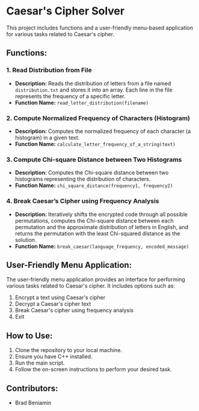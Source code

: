 # Caesar's Cipher Solver

This project includes functions and a user-friendly menu-based application for various tasks related to Caesar's cipher.

## Functions:

### 1. Read Distribution from File
- **Description:** Reads the distribution of letters from a file named `distribution.txt` and stores it into an array. Each line in the file represents the frequency of a specific letter.
- **Function Name:** `read_letter_distribution(filename)`

### 2. Compute Normalized Frequency of Characters (Histogram)
- **Description:** Computes the normalized frequency of each character (a histogram) in a given text.
- **Function Name:** `calculate_letter_frequency_of_a_string(text)`

### 3. Compute Chi-square Distance between Two Histograms
- **Description:** Computes the Chi-square distance between two histograms representing the distribution of characters.
- **Function Name:** `chi_square_distance(frequency1, frequency2)`

### 4. Break Caesar’s Cipher using Frequency Analysis
- **Description:** Iteratively shifts the encrypted code through all possible permutations, computes the Chi-square distance between each permutation and the approximate distribution of letters in English, and returns the permutation with the least Chi-squared distance as the solution.
- **Function Name:** `break_caesar(language_frequency, encoded_message)`

## User-Friendly Menu Application:

The user-friendly menu application provides an interface for performing various tasks related to Caesar's cipher. It includes options such as:

1. Encrypt a text using Caesar's cipher
2. Decrypt a Caesar's cipher text
3. Break Caesar's cipher using frequency analysis
4. Exit

## How to Use:

1. Clone the repository to your local machine.
2. Ensure you have C++ installed.
3. Run the main script.
4. Follow the on-screen instructions to perform your desired task.

## Contributors:

- Brad Beniamin

